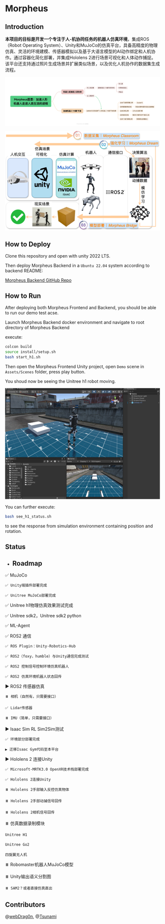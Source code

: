 # Morpheus

## Introduction

**本项目的目标是开发一个专注于人-机协同任务的机器人仿真环境**，集成ROS（Robot Operating System）、Unity和MuJoCo的仿真平台，具备高精度的物理仿真、灵活的环境建模、传感器模拟以及基于大语言模型的AI动作绑定和人机协作。通过容器化简化部署，并集成Hololens 2进行场景可视化和人体动作捕捉。该平台还支持通过照片生成场景并扩展类似场景，以及优化人机协作的数据集生成流程。

![Morpheus愿景](README.assets/Morpheus愿景.png)

![Morpheus关键组件](README.assets/Morpheus关键组件.png)

## How to Deploy

Clone this repository and open with unity 2022 LTS.

Then deploy Morpheus Backend in a `Ubuntu 22.04` system according to backend README:

[Morpheus Backend GitHub Repo](https://github.com/webDrag0n/MorpheusBackend)

## How to Run

After deploying both Morpheus Frontend and Backend, you should be able to run our demo test acse.

Launch Morpheus Backend docker environment and navigate to root directory of Morpheus Backend

execute:

```bash
colcon build
source install/setup.sh
bash start_h1.sh
```

Then open the Morpheus Frontend Unity project, open `Demo` scene in `Assets/Scenes` folder, press play button.

You shoud now be seeing the Unitree h1 robot moving.

![image-20241111155641895](README.assets/image-20241111155641895.png)

You can further execute:
```bash
bash see_h1_status.sh
```

to see the response from simulation environment containing position and rotation.

## Status

- ## Roadmap

✅ MuJoCo

	✅ Unity端插件部署完成
	 
	✅ Unitree MuJoCo部署完成

✅ Unitree h1物理仿真效果测试完成

✅ Unitree sdk2，Unitree sdk2 python

✅ ML-Agent

✅ ROS2 通信

	✅ ROS Plugin：Unity-Robotics-Hub
	 
	✅ ROS2（foxy，humble）与Unity通信完成测试
	 
	✅ ROS2 控制信号控制环境仿真机器人
	 
	✅ ROS2 仿真环境机器人状态回传

▶️ ROS2 传感器仿真

	⏸️ 相机（自然有，只需要接口）
	 
	✅ Lidar传感器
	 
	⏸️ IMU（简单，只需要接口）

▶️ Isaac Sim RL Sim2Sim测试

	✅ 环境部分部署完成
	 
	▶️ 迁移Isaac Gym代码至本平台

▶️ Hololens 2 连接Unity

	✅ Microsoft-MRTK3.0 OpenXR技术栈部署完成
	 
	✅ Hololens 2连接Unity
	 
	⏸️ Hololens 2手部输入反控仿真物体
	 
	⏸️ Hololens 2手部动捕信号回传
	 
	⏸️ Hololens 2相机信号回传

⏸️ 仿真数据录制模块

	Unitree H1
	 
	Unitree Go2
	 
	四旋翼无人机

⏸️ Robomaster机器人MuJoCo模型

⏸️ Unity输出语义分割图

	⏸️ SAM2？或者直接仿真直出


## Contributors

@[webDrag0n](https://github.com/webDrag0n), @[Tsunami](https://github.com/panz1ha0)

